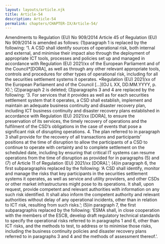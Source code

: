 ```yaml
---
layout: layouts/article.njk
title: Article-54
description: Article-54
permalink: chapters/CHAPTER-IX/Article-54/
---
```

Amendments to Regulation (EU) No 909/2014 
Article 45 of Regulation (EU) No 909/2014 is amended as follows: 
(1)paragraph 1 is replaced by the following: 
‘1. A CSD shall identify sources of operational risk, both internal and external, and minimise their impact also through the deployment of appropriate ICT tools, processes and policies set up and managed in accordance with Regulation (EU) 2021/xx of the European Parliament and of the Council*[DORA], as well as through any other relevant appropriate tools, controls and procedures for other types of operational risk, including for all the securities settlement systems it operates.
*Regulation (EU) 2021/xx of the European Parliament and of the Council […](OJ L XX, DD.MM.YYYY, p. X).’;
(2)paragraph 2 is deleted; 
(3)paragraphs 3 and 4 are replaced by the following: 
‘3. For services that it provides as well as for each securities settlement system that it operates, a CSD shall establish, implement and maintain an adequate business continuity and disaster recovery plan, including ICT business continuity and disaster recovery plans established in accordance with Regulation (EU) 2021/xx [DORA], to ensure the preservation of its services, the timely recovery of operations and the fulfilment of the CSD’s obligations in the case of events that pose a significant risk of disrupting operations. 
4. The plan referred to in paragraph 3 shall provide for the recovery of all transactions and participants’ positions at the time of disruption to allow the participants of a CSD to continue to operate with certainty and to complete settlement on the scheduled date, including by ensuring that critical IT systems can resume operations from the time of disruption as provided for in paragraphs (5) and (7) of Article 11 of Regulation (EU) 2021/xx [DORA].’; 
(4)in paragraph 6, the first subparagraphis replaced by the following:
‘A CSD shall identify, monitor and manage the risks that key participants in the securities settlement systems it operates, as well as service and utility providers, and other CSDs or other market infrastructures might pose to its operations. It shall, upon request, provide competent and relevant authorities with information on any such risk identified. It shall also inform the competent authority and relevant authorities without delay of any operational incidents, other than in relation to ICT risk, resulting from such risks.’; 
(5)in paragraph 7, the first subparagraphis replaced by the following:
‘ESMA shall, in close cooperation with the members of the ESCB, develop draft regulatory technical standards to specify the operational risks referred to in paragraphs 1 and 6, other than ICT risks, and the methods to test, to address or to minimise those risks, including the business continuity policies and disaster recovery plans referred to in paragraphs 3 and 4 and the methods of assessment thereof.’. 

